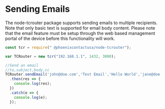 # Sending Emails

The node-tcrouter package supports sending emails to multiple recipients.  Note that only basic text is supported for email body content.  Please note that the email feature must be setup through the web based management portal of the device before this functionality will work.

```javascript
const tcr = require(" @phoenixcontactusa/node-tcrouter");

var TCRouter = new tcr("192.168.1.1", 1432, 3000);

//Send an email
//to,subject,body,cc
TCRouter.sendEmail('john@doe.com','Test Email','Hello World','jane@doe.com')
  .then(res => {
    console.log(res);
  })
  .catch(e => {
    console.log(e);
  });
```


